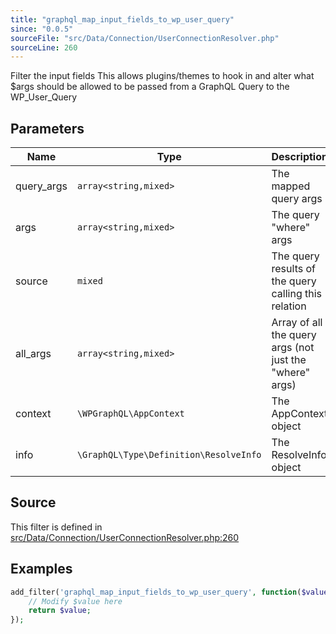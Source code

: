 ```yaml
---
title: "graphql_map_input_fields_to_wp_user_query"
since: "0.0.5"
sourceFile: "src/Data/Connection/UserConnectionResolver.php"
sourceLine: 260
---
```



Filter the input fields
This allows plugins/themes to hook in and alter what $args should be allowed to be passed
from a GraphQL Query to the WP_User_Query

## Parameters

| Name | Type | Description |
|------|------|-------------|
| query_args | `array<string,mixed>` | The mapped query args |
| args | `array<string,mixed>` | The query "where" args |
| source | `mixed` | The query results of the query calling this relation |
| all_args | `array<string,mixed>` | Array of all the query args (not just the "where" args) |
| context | `\WPGraphQL\AppContext` | The AppContext object |
| info | `\GraphQL\Type\Definition\ResolveInfo` | The ResolveInfo object |




## Source

This filter is defined in [src/Data/Connection/UserConnectionResolver.php:260](https://github.com/wp-graphql/wp-graphql/blob/develop/src/Data/Connection/UserConnectionResolver.php#L260)


## Examples

```php
add_filter('graphql_map_input_fields_to_wp_user_query', function($value, $query_args, $args, $source, $all_args, $context, $info) {
    // Modify $value here
    return $value;
});
```